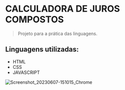 # CALCULADORA DE JUROS COMPOSTOS
>Projeto para a prática das linguagens.

## Linguagens utilizadas:
+ HTML
+ CSS
+ JAVASCRIPT

![Screenshot_20230607-151015_Chrome](https://github.com/SLuizaCristina/calculadoradejuros/assets/127214999/00691b6b-f73b-4a38-84d5-fe3e53f2f44a)
